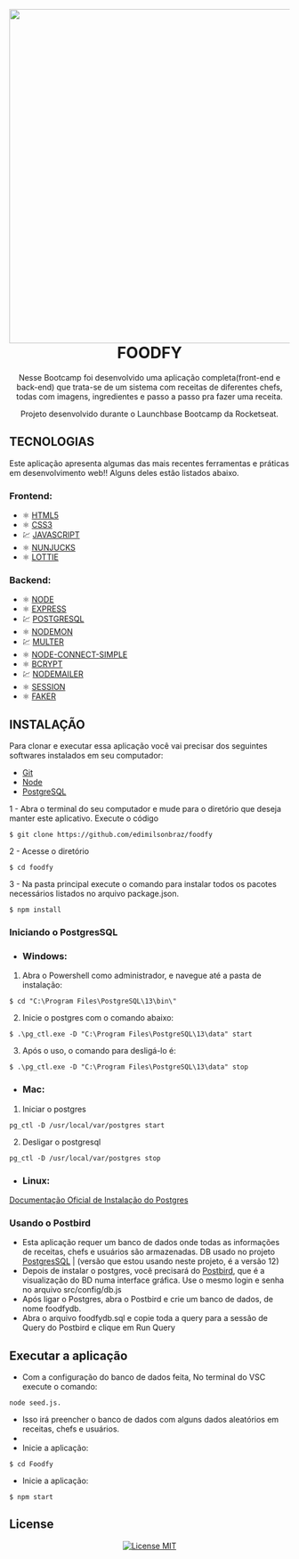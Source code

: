 <h1 align="center">
<br>
<!--   <img src="https://ik.imagekit.io/1n1swj1w28/Foodfy_eMEWz_K42P.png" width="600"> -->
  
<br>
<img src="https://ik.imagekit.io/1n1swj1w28/Foodfy02_qbkZct__dy.png" width="600">
<br>
  FOODFY
</h1>

<p align="center">Nesse Bootcamp foi desenvolvido uma aplicação completa(front-end e back-end) que trata-se de um sistema com receitas de diferentes chefs, todas com imagens, ingredientes e passo a passo pra fazer uma receita.</p>
  
<p align="center"> Projeto desenvolvido durante o Launchbase Bootcamp da Rocketseat. </p>


## TECNOLOGIAS

Este aplicação apresenta algumas das mais recentes ferramentas e práticas em desenvolvimento web!!
Alguns deles estão listados abaixo.


### Frontend:
- ⚛️ [HTML5](https://developer.mozilla.org/pt-BR/docs/Web/HTML)
- ⚛️ [CSS3](https://developer.mozilla.org/pt-BR/docs/Web/CSS)
- 💹 [JAVASCRIPT](https://developer.mozilla.org/pt-BR/docs/Web/JavaScript)
- ⚛️ [NUNJUCKS](https://github.com/mozilla/nunjucks)
- ⚛️ [LOTTIE](https://github.com/airbnb/lottie-web)

### Backend:
- ⚛️ [NODE](https://nodejs.org/en/)
- ⚛️ [EXPRESS](https://github.com/expressjs/express)
- 💹 [POSTGRESQL](https://www.postgresql.org/)
- ⚛️ [NODEMON](https://github.com/remy/nodemon)
- 💹 [MULTER](https://github.com/expressjs/multer)
- ⚛️ [NODE-CONNECT-SIMPLE](https://github.com/voxpelli/node-connect-pg-simple)
- ⚛️ [BCRYPT](https://github.com/dcodeIO/bcrypt.js) 
- 💹 [NODEMAILER](https://github.com/nodemailer/nodemailer)
- ⚛️ [SESSION](https://github.com/expressjs/session)
- ⚛️ [FAKER](https://github.com/marak/Faker.js/) 

## INSTALAÇÃO <BR>
  
Para clonar e executar essa aplicação você vai precisar dos seguintes softwares instalados em seu computador:
- [Git](https://git-scm.com/)
- [Node](https://nodejs.org/en/)
- [PostgreSQL](https://www.postgresql.org/)

1 - Abra o terminal do seu computador e mude para o diretório que deseja manter este aplicativo. Execute o código
```
$ git clone https://github.com/edimilsonbraz/foodfy
```
2 - Acesse o diretório
```
$ cd foodfy
```
3 - Na pasta principal execute o comando para instalar todos os pacotes necessários listados no arquivo package.json.
```
$ npm install
```

### Iniciando o PostgresSQL

- ### Windows:
1. Abra o Powershell como administrador, e navegue até a pasta de instalação:
```
$ cd "C:\Program Files\PostgreSQL\13\bin\"
```
2. Inicie o postgres com o comando abaixo:
```
$ .\pg_ctl.exe -D "C:\Program Files\PostgreSQL\13\data" start
```
3. Após o uso, o comando para desligá-lo é:
```
$ .\pg_ctl.exe -D "C:\Program Files\PostgreSQL\13\data" stop
```
- ### Mac:
1. Iniciar o postgres
```
pg_ctl -D /usr/local/var/postgres start
```
2. Desligar o postgresql
```
pg_ctl -D /usr/local/var/postgres stop
```
- ### Linux:
[Documentação Oficial de Instalação do Postgres](https://www.postgresql.org/download/linux/)

### Usando o Postbird
- Esta aplicação requer um banco de dados onde todas as informações de receitas, chefs e usuários são armazenadas. DB usado no projeto [PostgresSQL](https://www.postgresql.org/) | (versão que estou usando neste projeto, é a versão 12)<br>
- Depois de instalar o postgres, você precisará do [Postbird](https://www.electronjs.org/apps/postbird), que é a visualização do BD numa interface gráfica. Use o mesmo login e senha no arquivo src/config/db.js<br>
- Após ligar o Postgres, abra o Postbird e crie um banco de dados, de nome foodfydb.<br>
- Abra o arquivo foodfydb.sql e copie toda a query para a sessão de Query do Postbird e clique em Run Query

## Executar a aplicação

- Com a configuração do banco de dados feita, No terminal do VSC execute o comando:
```
node seed.js. 
```
- Isso irá preencher o banco de dados com alguns dados aleatórios em receitas, chefs e usuários. 
- 
- Inicie a aplicação:
```
$ cd Foodfy
```
- Inicie a aplicação:
```
$ npm start
```

## License

<p align="center">
  <a href="https://opensource.org/licenses/MIT">
    <img src="https://img.shields.io/badge/License-MIT-blue.svg" alt="License MIT">
  </a>
</p>
